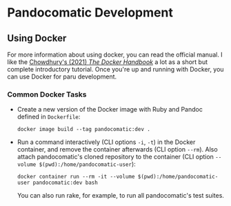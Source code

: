 # Pandocomatic Development

## Using Docker

For more information about using docker, you can read the official manual. I
like the [Chowdhury's (2021) *The Docker
Handbook*](https://www.freecodecamp.org/news/the-docker-handbook/) a lot as a short but
complete introductory tutorial. Once you're up and running with Docker, you
can use Docker for paru development.

### Common Docker Tasks

- Create a new version of the Docker image with Ruby and Pandoc defined in
  `Dockerfile`:

  ```{.bash}
  docker image build --tag pandocomatic:dev .
  ```

- Run a command interactively (CLI options `-i`, `-t`) in the Docker container, and remove the container afterwards
  (CLI option `--rm`). Also attach pandocomatic's cloned repository to the container
  (CLI option `--volume $(pwd):/home/pandocomatic-user`):

  ```{.bash}
  docker container run --rm -it --volume $(pwd):/home/pandocomatic-user pandocomatic:dev bash
  ```

  You can also run rake, for example, to run all pandocomatic's test suites.
